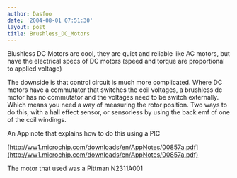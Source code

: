```yaml
---
author: Dasfoo
date: '2004-08-01 07:51:30'
layout: post
title: Brushless_DC_Motors
---
```


Blushless DC Motors are cool, they are quiet and reliable like AC motors, but have the electrical specs of DC motors (speed and torque are proportional to applied voltage)

The downside is that control circuit is much more complicated.  Where DC motors have a
commutator that switches the coil voltages, a brushless dc motor has no commutator and the voltages need to be switch externally.  Which means you need a way of measuring the rotor position.  Two ways to do this, with a hall effect sensor, or sensorless by using the back emf of one of the coil windings.

An App note that explains how to do this using a PIC 

[http://ww1.microchip.com/downloads/en/AppNotes/00857a.pdf](http://ww1.microchip.com/downloads/en/AppNotes/00857a.pdf)

The motor that used was a Pittman N2311A001



